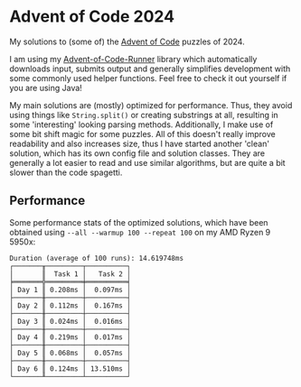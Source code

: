 # Advent of Code 2024

My solutions to (some of) the [Advent of Code](https://adventofcode.com) puzzles of 2024.

I am using my [Advent-of-Code-Runner](https://github.com/Rc-Cookie/advent-of-code-runner) library
which automatically downloads input, submits output and generally simplifies development with some
commonly used helper functions. Feel free to check it out yourself if you are using Java!

My main solutions are (mostly) optimized for performance.
Thus, they avoid using things like `String.split()` or creating substrings at all, resulting in some 'interesting' looking parsing methods.
Additionally, I make use of some bit shift magic for some puzzles.
All of this doesn't really improve readability and also increases size, thus I have started another 'clean' solution, which has its own config file and solution classes.
They are generally a lot easier to read and use similar algorithms, but are quite a bit slower than the code spagetti.

## Performance

Some performance stats of the optimized solutions, which have been obtained using `--all --warmup 100 --repeat 100` on my AMD Ryzen 9 5950x:

```
Duration (average of 100 runs): 14.619748ms
┌───────╥─────────┬──────────┐
│       ║  Task 1 │   Task 2 │
╞═══════╬═════════╪══════════╡
│ Day 1 ║ 0.208ms │  0.097ms │
├───────╫─────────┼──────────┤
│ Day 2 ║ 0.112ms │  0.167ms │
├───────╫─────────┼──────────┤
│ Day 3 ║ 0.024ms │  0.016ms │
├───────╫─────────┼──────────┤
│ Day 4 ║ 0.219ms │  0.017ms │
├───────╫─────────┼──────────┤
│ Day 5 ║ 0.068ms │  0.057ms │
├───────╫─────────┼──────────┤
│ Day 6 ║ 0.124ms │ 13.510ms │
└───────╨─────────┴──────────┘
```
